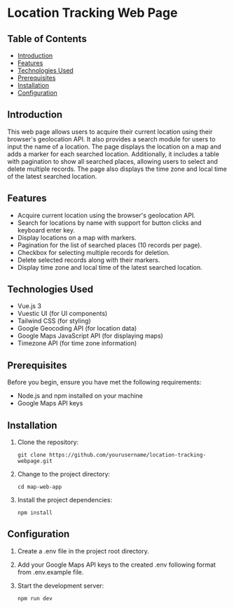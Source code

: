 # Location Tracking Web Page

## Table of Contents

- [Introduction](#introduction)
- [Features](#features)
- [Technologies Used](#technologies-used)
- [Prerequisites](#prerequisites)
- [Installation](#installation)
- [Configuration](#configuration)

## Introduction

This web page allows users to acquire their current location using their browser's geolocation API. It also provides a search module for users to input the name of a location. The page displays the location on a map and adds a marker for each searched location. Additionally, it includes a table with pagination to show all searched places, allowing users to select and delete multiple records. The page also displays the time zone and local time of the latest searched location.

## Features

- Acquire current location using the browser's geolocation API.
- Search for locations by name with support for button clicks and keyboard enter key.
- Display locations on a map with markers.
- Pagination for the list of searched places (10 records per page).
- Checkbox for selecting multiple records for deletion.
- Delete selected records along with their markers.
- Display time zone and local time of the latest searched location.

## Technologies Used

- Vue.js 3
- Vuestic UI (for UI components)
- Tailwind CSS (for styling)
- Google Geocoding API (for location data)
- Google Maps JavaScript API (for displaying maps)
- Timezone API (for time zone information)

## Prerequisites

Before you begin, ensure you have met the following requirements:

- Node.js and npm installed on your machine
- Google Maps API keys

## Installation

1. Clone the repository:
   ```
   git clone https://github.com/yourusername/location-tracking-webpage.git
3. Change to the project directory:
   ```
   cd map-web-app
4. Install the project dependencies:
   ```
   npm install
## Configuration

1. Create a .env file in the project root directory.

2. Add your Google Maps API keys to the created .env following format from .env.example file.

3. Start the development server:
   ```
   npm run dev
